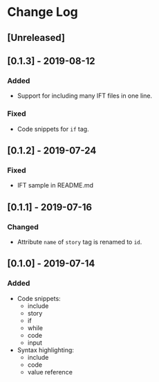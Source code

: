 # Change Log

## [Unreleased]

## [0.1.3] - 2019-08-12

### Added

- Support for including many IFT files in one line.

### Fixed

- Code snippets for `if` tag.

## [0.1.2] - 2019-07-24

### Fixed

- IFT sample in README.md

## [0.1.1] - 2019-07-16

### Changed

- Attribute `name` of `story` tag is renamed to `id`.

## [0.1.0] - 2019-07-14

### Added

- Code snippets:
  - include
  - story
  - if
  - while
  - code
  - input
- Syntax highlighting:
  - include
  - code
  - value reference